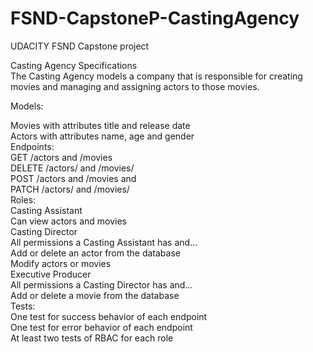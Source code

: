 # FSND-CapstoneP-CastingAgency
UDACITY FSND Capstone project

Casting Agency Specifications  
The Casting Agency models a company that is responsible for creating movies and managing and assigning actors to those movies.   

Models:  

Movies with attributes title and release date    
Actors with attributes name, age and gender  
Endpoints:  
GET /actors and /movies   
DELETE /actors/ and /movies/  
POST /actors and /movies and  
PATCH /actors/ and /movies/  
Roles:  
Casting Assistant  
Can view actors and movies  
Casting Director  
All permissions a Casting Assistant has and…  
Add or delete an actor from the database  
Modify actors or movies  
Executive Producer  
All permissions a Casting Director has and…  
Add or delete a movie from the database  
Tests:  
One test for success behavior of each endpoint  
One test for error behavior of each endpoint  
At least two tests of RBAC for each role  
